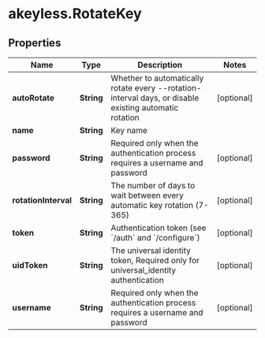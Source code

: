 # akeyless.RotateKey

## Properties

Name | Type | Description | Notes
------------ | ------------- | ------------- | -------------
**autoRotate** | **String** | Whether to automatically rotate every --rotation-interval days, or disable existing automatic rotation | [optional] 
**name** | **String** | Key name | 
**password** | **String** | Required only when the authentication process requires a username and password | [optional] 
**rotationInterval** | **String** | The number of days to wait between every automatic key rotation (7-365) | [optional] 
**token** | **String** | Authentication token (see &#x60;/auth&#x60; and &#x60;/configure&#x60;) | [optional] 
**uidToken** | **String** | The universal identity token, Required only for universal_identity authentication | [optional] 
**username** | **String** | Required only when the authentication process requires a username and password | [optional] 


